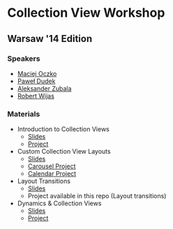 Collection View Workshop
========================

## Warsaw '14 Edition

### Speakers

* [Maciej Oczko](https://github.com/literator)
* [Paweł Dudek](https://github.com/paweldudek)
* [Aleksander Zubala](https://github.com/azubala)
* [Robert Wijas](https://github.com/robertwijas)

### Materials

* Introduction to Collection Views
	* [Slides]()
	* [Project]()
* Custom Collection View Layouts
	* [Slides](https://github.com/mobile-warsaw/collection-view-workshop-warsaw/blob/master/custom%20layouts.pdf)
	* [Carousel Project](https://github.com/paweldudek/carousel-collection-view-layout)
	* [Calendar Project](https://github.com/paweldudek/CalendarCollectionViewLayout)
* Layout Transitions
	* [Slides](https://github.com/mobile-warsaw/collection-view-workshop-warsaw/blob/master/Layout%20Transitions/Layout-transitions.pdf)
	* Project available in this repo (Layout transitions)
* Dynamics & Collection Views
	* [Slides]()
	* [Project]()
	